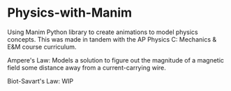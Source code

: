 # Physics-with-Manim
Using Manim Python library to create animations to model physics concepts. This was made in tandem with the AP Physics C: Mechanics & E&M course curriculum.

Ampere's Law:
Models a solution to figure out the magnitude of a magnetic field some distance away from a current-carrying wire.

Biot-Savart's Law:
WIP
